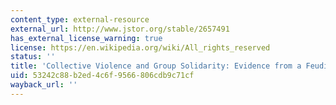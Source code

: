 ```yaml
---
content_type: external-resource
external_url: http://www.jstor.org/stable/2657491
has_external_license_warning: true
license: https://en.wikipedia.org/wiki/All_rights_reserved
status: ''
title: 'Collective Violence and Group Solidarity: Evidence from a Feuding Society'
uid: 53242c88-b2ed-4c6f-9566-806cdb9c71cf
wayback_url: ''
---
```

